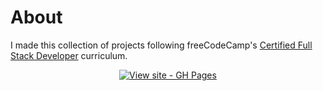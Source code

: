 # About

I made this collection of projects following freeCodeCamp's [Certified Full Stack Developer](https://www.freecodecamp.org/learn/full-stack-developer/) curriculum.

<div align="center">

[![View site - GH Pages](https://img.shields.io/badge/View_site-GH_Pages-2ea44f?style=for-the-badge)](https://bharath314.github.io/fCC-CFSD/)

</div>
